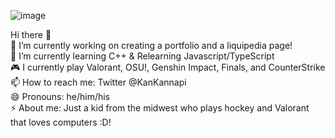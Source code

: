 ![image](https://github.com/itsKannapi/itsKannapi/assets/112032889/bf60aac0-8380-474c-8bbb-388783196cf9)
 
 Hi there 👋 <br />
 🔭 I’m currently working on creating a portfolio and a liquipedia page! <br />
 🌱 I’m currently learning C++ & Relearning Javascript/TypeScript <br />
 🎮 I currently play Valorant, OSU!, Genshin Impact, Finals, and CounterStrike <br />
 📫 How to reach me: Twitter @KanKannapi <br />
 😄 Pronouns: he/him/his <br />
 ⚡ About me: Just a kid from the midwest who plays hockey and Valorant that loves computers :D! <br />

<!--
**itsKannapi/itsKannapi** is a ✨ _special_ ✨ repository because its `README.md` (this file) appears on your GitHub profile.

Here are some ideas to get you started:

- 🔭 I’m currently working on some side projects!
- 🌱 I’m currently learning Java
- 👯 I’m looking to collaborate on a fancy Magic 8 ball site
- 🤔 I’m looking for help in a deep understanding of Java
- 💬 Ask me about anything tbh
- 📫 How to reach me: Twitter
- 😄 Pronouns: he/him/his
- ⚡ About me: Just a kid from the midwest who plays hockey and Valorant that loves coding :D!
-->

